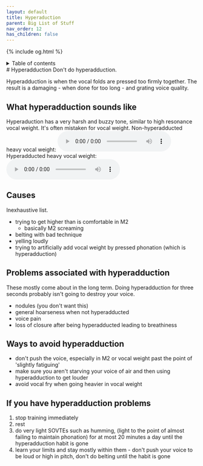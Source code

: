 ```yaml
---
layout: default
title: Hyperaduction
parent: Big List of Stuff
nav_order: 12
has_children: false
---
```

{% include og.html %}
<details closed markdown="block">
  <summary>
    Table of contents
  </summary>
{: .text-delta }
1. TOC
{:toc}
</details>
# Hyperadduction
Don't do hyperadduction.

Hyperadduction is when the vocal folds are pressed too firmly together. The result is a damaging - when done for too long - and grating voice quality.

## What hyperadduction sounds like
Hyperaduction has a very harsh and buzzy tone, similar to high resonance vocal weight. It's often mistaken for vocal weight.
Non-hyperadducted heavy vocal weight:
<audio controls> <source src="/audio/tone-masc-normal.ogg" type="audio/ogg"> Your browser does not support the audio element. </audio>
Hyperadducted heavy vocal weight:
<audio controls> <source src="/audio/tone-masc-hyperadducted.ogg" type="audio/ogg"> Your browser does not support the audio element. </audio>

## Causes
Inexhaustive list.
- trying to get higher than is comfortable in M2
  - basically M2 screaming
- belting with bad technique
- yelling loudly
- trying to artificially add vocal weight by pressed phonation (which is hyperadduction)

## Problems associated with hyperadduction
These mostly come about in the long term. Doing hyperadduction for three seconds probably isn't going to destroy your voice.
- nodules (you don't want this)
- general hoarseness when not hyperadducted
- voice pain
- loss of closure after being hyperadducted leading to breathiness

## Ways to avoid hyperadduction
- don't push the voice, especially in M2 or vocal weight past the point of 'slightly fatiguing'
- make sure you aren't starving your voice of air and then using hyperadduction to get louder
- avoid vocal fry when going heavier in vocal weight

## If you have hyperadduction problems
1. stop training immediately
2. rest
3. do very light SOVTEs such as humming, (light to the point of almost failing to maintain phonation) for at most 20 minutes a day until the hyperadduction habit is gone
4. learn your limits and stay mostly within them - don't push your voice to be loud or high in pitch, don't do belting until the habit is gone
